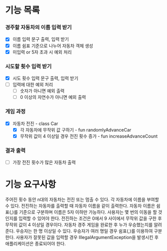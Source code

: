 # 기능 목록

### 경주할 자동차의 이름 입력 받기
- [x] 이름 입력 문구 출력, 입력 받기
- [x] 이름 쉼표 기준으로 나누어 자동차 객체 생성
- [x] 미입력 or 5자 초과 시 예외 처리

### 시도할 횟수 입력 받기
- [x] 시도 횟수 입력 문구 출력, 입력 받기
- [ ] 입력에 대한 예외 처리
  - [ ] 숫자가 아니면 예외 출력
  - [ ] 0 이상의 자연수가 아니면 예외 출력

### 게임 과정
- [x] 자동차 전진 - class Car
  - [x] 각 자동차에 무작위 값 구하기 - fun randomlyAdvanceCar
  - [x] 무작위 값이 4 이상일 경우 전진 횟수 증가 - fun increaseAdvanceCount

### 결과 출력
- [ ] 가장 전진 횟수가 많은 자동차 출력


# 기능 요구사항
주어진 횟수 동안 n대의 자동차는 전진 또는 멈출 수 있다.
각 자동차에 이름을 부여할 수 있다. 전진하는 자동차를 출력할 때 자동차 이름을 같이 출력한다.
자동차 이름은 쉼표(,)를 기준으로 구분하며 이름은 5자 이하만 가능하다.
사용자는 몇 번의 이동을 할 것인지를 입력할 수 있어야 한다.
전진하는 조건은 0에서 9 사이에서 무작위 값을 구한 후 무작위 값이 4 이상일 경우이다.
자동차 경주 게임을 완료한 후 누가 우승했는지를 알려준다. 우승자는 한 명 이상일 수 있다.
우승자가 여러 명일 경우 쉼표(,)를 이용하여 구분한다.
사용자가 잘못된 값을 입력할 경우 IllegalArgumentException을 발생시킨 후 애플리케이션은 종료되어야 한다.